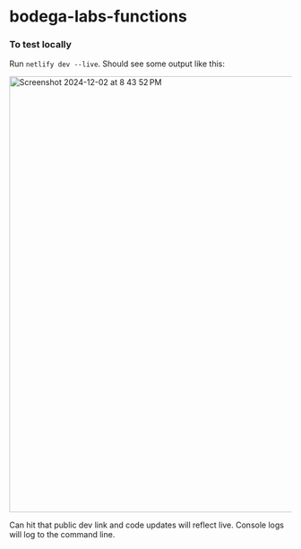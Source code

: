 # bodega-labs-functions

### To test locally

Run `netlify dev --live`. Should see some output like this:

<img width="779" alt="Screenshot 2024-12-02 at 8 43 52 PM" src="https://github.com/user-attachments/assets/5d106cd1-751b-4cab-9373-de74cfab86e4">

Can hit that public dev link and code updates will reflect live. Console logs will log to the command line.
